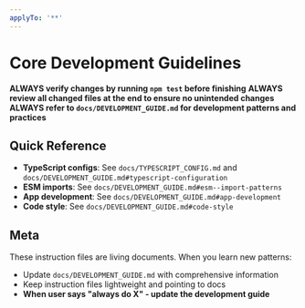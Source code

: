 ```yaml
---
applyTo: '**'
---
```


# Core Development Guidelines

**ALWAYS verify changes by running `npm test` before finishing**
**ALWAYS review all changed files at the end to ensure no unintended changes**
**ALWAYS refer to `docs/DEVELOPMENT_GUIDE.md` for development patterns and practices**

## Quick Reference

- **TypeScript configs**: See `docs/TYPESCRIPT_CONFIG.md` and `docs/DEVELOPMENT_GUIDE.md#typescript-configuration`
- **ESM imports**: See `docs/DEVELOPMENT_GUIDE.md#esm--import-patterns`
- **App development**: See `docs/DEVELOPMENT_GUIDE.md#app-development`
- **Code style**: See `docs/DEVELOPMENT_GUIDE.md#code-style`

## Meta

These instruction files are living documents. When you learn new patterns:
- Update `docs/DEVELOPMENT_GUIDE.md` with comprehensive information
- Keep instruction files lightweight and pointing to docs
- **When user says "always do X" - update the development guide**
